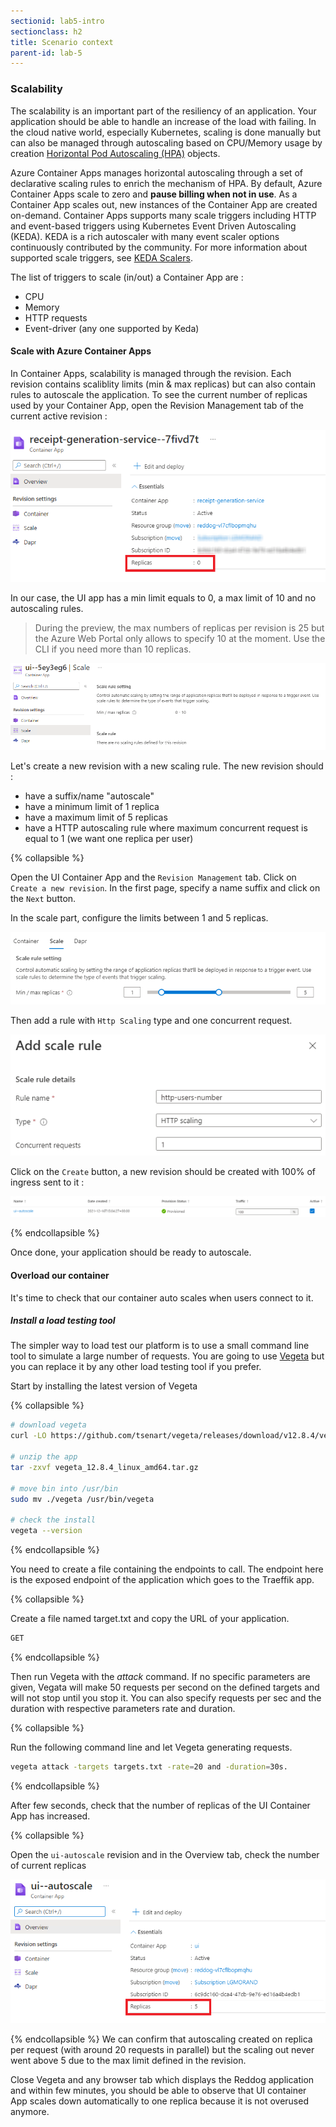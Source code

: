 ```yaml
---
sectionid: lab5-intro
sectionclass: h2
title: Scenario context
parent-id: lab-5
---
```


### Scalability

The scalability is an important part of the resiliency of an application. Your application should be able to handle an increase of the load with failing. In the cloud native world, especially Kubernetes, scaling is done manually but can also be managed through autoscaling based on CPU/Memory usage by creation [Horizontal Pod Autoscaling (HPA)](https://kubernetes.io/docs/tasks/run-application/horizontal-pod-autoscale/) objects.

Azure Container Apps manages horizontal autoscaling through a set of declarative scaling rules to enrich the mechanism of HPA. By default, Azure Container Apps scale to zero and **pause billing when not in use**. As a Container App scales out, new instances of the Container App are created on-demand. Container Apps supports many scale triggers including HTTP and event-based triggers using Kubernetes Event Driven Autoscaling (KEDA). KEDA is a rich autoscaler with many event scaler options continuously contributed by the community. For more information about supported scale triggers, see [KEDA Scalers](https://keda.sh/docs/scalers/).

The list of triggers to scale (in/out) a Container App are :

- CPU
- Memory
- HTTP requests
- Event-driver (any one supported by Keda)

#### Scale with Azure Container Apps

In Container Apps, scalability is managed through the revision. Each revision contains scaliblity limits (min & max replicas) but can also contain rules to autoscale the application. To see the current number of replicas used by your Container App, open the Revision Management tab of the current active revision :

![Current scaling](/media/lab2/scale/current-scale.png)

In our case, the UI app has a min limit equals to 0, a max limit of 10 and no autoscaling rules.

> During the preview, the max numbers of replicas per revision is 25 but the Azure Web Portal only allows to specify 10 at the moment. Use the CLI if you need more than 10 replicas.

![UI Default scaling](/media/lab2/scale/ui-default-scaling.png)

Let's create a new revision with a new scaling rule. The new revision should :

- have a suffix/name "autoscale"
- have a minimum limit of 1 replica
- have a maximum limit of 5 replicas
- have a HTTP autoscaling rule where maximum concurrent request is equal to 1 (we want one replica per user)

{% collapsible %}

Open the UI Container App and the `Revision Management` tab. Click on `Create a new revision`. In the first page, specify a name suffix and click on the `Next` button.

In the scale part, configure the limits between 1 and 5 replicas.

![Define the limits](/media/lab2/scale/minmax.png)

Then add a rule with `Http Scaling` type and one concurrent request.

![Create a scaling rule](/media/lab2/scale/http-rule.png)

Click on the `Create` button, a new revision should be created with 100% of ingress sent to it :

![A new revision is created](/media/lab2/scale/ui-new-revision.png)

{% endcollapsible %}

Once done, your application should be ready to autoscale.

#### Overload our container

It's time to check that our container auto scales when users connect to it.

##### Install a load testing tool

The simpler way to load test our platform is to use a small command line tool to simulate a large number of requests. You are going to use [Vegeta](https://github.com/tsenart/vegeta) but you can replace it by any other load testing tool if you prefer.

Start by installing the latest version of Vegeta

{% collapsible %}

``` bash
# download vegeta
curl -LO https://github.com/tsenart/vegeta/releases/download/v12.8.4/vegeta_12.8.4_linux_amd64.tar.gz

# unzip the app
tar -zxvf vegeta_12.8.4_linux_amd64.tar.gz

# move bin into /usr/bin
sudo mv ./vegeta /usr/bin/vegeta

# check the install
vegeta --version

```

{% endcollapsible %}

You need to create a file containing the endpoints to call. The endpoint here is the exposed endpoint of the application which goes to the Traeffik app.

{% collapsible %}

Create a file named target.txt and copy the URL of your application.

``` txt
GET 
```

{% endcollapsible %}

Then run Vegeta with the *attack* command. If no specific parameters are given, Vegata will make 50 requests per second on the defined targets and will not stop until you stop it. You can also specify requests per sec and the duration with respective parameters rate and duration.

{% collapsible %}

Run the following command line and let Vegeta generating requests.

``` bash
vegeta attack -targets targets.txt -rate=20 and -duration=30s.
```

{% endcollapsible %}

After few seconds, check that the number of replicas of the UI Container App has increased.

{% collapsible %}

Open the `ui-autoscale` revision and in the Overview tab, check the number of current replicas

![Post load testing](/media/lab2/scale/after-load-testing.png)

{% endcollapsible %}
We can confirm that autoscaling created on replica per request (with around 20 requests in parallel) but the scaling out never went above 5 due to the max limit defined in the revision.

Close Vegeta and any browser tab which displays the Reddog application and within few minutes, you should be able to observe that UI container App scales down automatically to one replica because it is not overused anymore.
